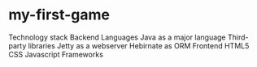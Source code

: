 # my-first-game
Technology stack
  Backend
    Languages
      Java as a major language
    Third-party libraries
      Jetty as a webserver
      Hebirnate as ORM
  Frontend
    HTML5
    CSS
    Javascript
    Frameworks
